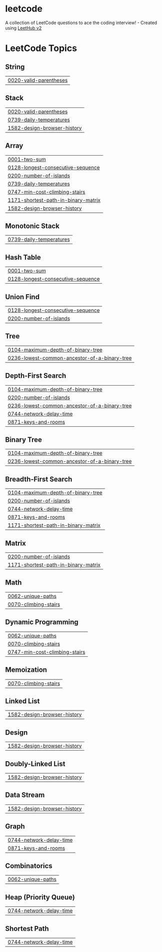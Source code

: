 # leetcode
A collection of LeetCode questions to ace the coding interview! - Created using [LeetHub v2](https://github.com/arunbhardwaj/LeetHub-2.0)

<!---LeetCode Topics Start-->
# LeetCode Topics
## String
|  |
| ------- |
| [0020-valid-parentheses](https://github.com/oowneoy/leetcode/tree/master/0020-valid-parentheses) |
## Stack
|  |
| ------- |
| [0020-valid-parentheses](https://github.com/oowneoy/leetcode/tree/master/0020-valid-parentheses) |
| [0739-daily-temperatures](https://github.com/oowneoy/leetcode/tree/master/0739-daily-temperatures) |
| [1582-design-browser-history](https://github.com/oowneoy/leetcode/tree/master/1582-design-browser-history) |
## Array
|  |
| ------- |
| [0001-two-sum](https://github.com/oowneoy/leetcode/tree/master/0001-two-sum) |
| [0128-longest-consecutive-sequence](https://github.com/oowneoy/leetcode/tree/master/0128-longest-consecutive-sequence) |
| [0200-number-of-islands](https://github.com/oowneoy/leetcode/tree/master/0200-number-of-islands) |
| [0739-daily-temperatures](https://github.com/oowneoy/leetcode/tree/master/0739-daily-temperatures) |
| [0747-min-cost-climbing-stairs](https://github.com/oowneoy/leetcode/tree/master/0747-min-cost-climbing-stairs) |
| [1171-shortest-path-in-binary-matrix](https://github.com/oowneoy/leetcode/tree/master/1171-shortest-path-in-binary-matrix) |
| [1582-design-browser-history](https://github.com/oowneoy/leetcode/tree/master/1582-design-browser-history) |
## Monotonic Stack
|  |
| ------- |
| [0739-daily-temperatures](https://github.com/oowneoy/leetcode/tree/master/0739-daily-temperatures) |
## Hash Table
|  |
| ------- |
| [0001-two-sum](https://github.com/oowneoy/leetcode/tree/master/0001-two-sum) |
| [0128-longest-consecutive-sequence](https://github.com/oowneoy/leetcode/tree/master/0128-longest-consecutive-sequence) |
## Union Find
|  |
| ------- |
| [0128-longest-consecutive-sequence](https://github.com/oowneoy/leetcode/tree/master/0128-longest-consecutive-sequence) |
| [0200-number-of-islands](https://github.com/oowneoy/leetcode/tree/master/0200-number-of-islands) |
## Tree
|  |
| ------- |
| [0104-maximum-depth-of-binary-tree](https://github.com/oowneoy/leetcode/tree/master/0104-maximum-depth-of-binary-tree) |
| [0236-lowest-common-ancestor-of-a-binary-tree](https://github.com/oowneoy/leetcode/tree/master/0236-lowest-common-ancestor-of-a-binary-tree) |
## Depth-First Search
|  |
| ------- |
| [0104-maximum-depth-of-binary-tree](https://github.com/oowneoy/leetcode/tree/master/0104-maximum-depth-of-binary-tree) |
| [0200-number-of-islands](https://github.com/oowneoy/leetcode/tree/master/0200-number-of-islands) |
| [0236-lowest-common-ancestor-of-a-binary-tree](https://github.com/oowneoy/leetcode/tree/master/0236-lowest-common-ancestor-of-a-binary-tree) |
| [0744-network-delay-time](https://github.com/oowneoy/leetcode/tree/master/0744-network-delay-time) |
| [0871-keys-and-rooms](https://github.com/oowneoy/leetcode/tree/master/0871-keys-and-rooms) |
## Binary Tree
|  |
| ------- |
| [0104-maximum-depth-of-binary-tree](https://github.com/oowneoy/leetcode/tree/master/0104-maximum-depth-of-binary-tree) |
| [0236-lowest-common-ancestor-of-a-binary-tree](https://github.com/oowneoy/leetcode/tree/master/0236-lowest-common-ancestor-of-a-binary-tree) |
## Breadth-First Search
|  |
| ------- |
| [0104-maximum-depth-of-binary-tree](https://github.com/oowneoy/leetcode/tree/master/0104-maximum-depth-of-binary-tree) |
| [0200-number-of-islands](https://github.com/oowneoy/leetcode/tree/master/0200-number-of-islands) |
| [0744-network-delay-time](https://github.com/oowneoy/leetcode/tree/master/0744-network-delay-time) |
| [0871-keys-and-rooms](https://github.com/oowneoy/leetcode/tree/master/0871-keys-and-rooms) |
| [1171-shortest-path-in-binary-matrix](https://github.com/oowneoy/leetcode/tree/master/1171-shortest-path-in-binary-matrix) |
## Matrix
|  |
| ------- |
| [0200-number-of-islands](https://github.com/oowneoy/leetcode/tree/master/0200-number-of-islands) |
| [1171-shortest-path-in-binary-matrix](https://github.com/oowneoy/leetcode/tree/master/1171-shortest-path-in-binary-matrix) |
## Math
|  |
| ------- |
| [0062-unique-paths](https://github.com/oowneoy/leetcode/tree/master/0062-unique-paths) |
| [0070-climbing-stairs](https://github.com/oowneoy/leetcode/tree/master/0070-climbing-stairs) |
## Dynamic Programming
|  |
| ------- |
| [0062-unique-paths](https://github.com/oowneoy/leetcode/tree/master/0062-unique-paths) |
| [0070-climbing-stairs](https://github.com/oowneoy/leetcode/tree/master/0070-climbing-stairs) |
| [0747-min-cost-climbing-stairs](https://github.com/oowneoy/leetcode/tree/master/0747-min-cost-climbing-stairs) |
## Memoization
|  |
| ------- |
| [0070-climbing-stairs](https://github.com/oowneoy/leetcode/tree/master/0070-climbing-stairs) |
## Linked List
|  |
| ------- |
| [1582-design-browser-history](https://github.com/oowneoy/leetcode/tree/master/1582-design-browser-history) |
## Design
|  |
| ------- |
| [1582-design-browser-history](https://github.com/oowneoy/leetcode/tree/master/1582-design-browser-history) |
## Doubly-Linked List
|  |
| ------- |
| [1582-design-browser-history](https://github.com/oowneoy/leetcode/tree/master/1582-design-browser-history) |
## Data Stream
|  |
| ------- |
| [1582-design-browser-history](https://github.com/oowneoy/leetcode/tree/master/1582-design-browser-history) |
## Graph
|  |
| ------- |
| [0744-network-delay-time](https://github.com/oowneoy/leetcode/tree/master/0744-network-delay-time) |
| [0871-keys-and-rooms](https://github.com/oowneoy/leetcode/tree/master/0871-keys-and-rooms) |
## Combinatorics
|  |
| ------- |
| [0062-unique-paths](https://github.com/oowneoy/leetcode/tree/master/0062-unique-paths) |
## Heap (Priority Queue)
|  |
| ------- |
| [0744-network-delay-time](https://github.com/oowneoy/leetcode/tree/master/0744-network-delay-time) |
## Shortest Path
|  |
| ------- |
| [0744-network-delay-time](https://github.com/oowneoy/leetcode/tree/master/0744-network-delay-time) |
<!---LeetCode Topics End-->